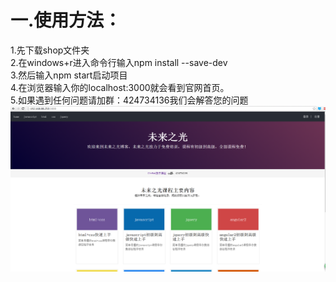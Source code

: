 一.使用方法：
===================
  1.先下载shop文件夹<br>
  2.在windows+r进入命令行输入npm install --save-dev<br>
  3.然后输入npm start启动项目<br>
  4.在浏览器输入你的localhost:3000就会看到官网首页。<br>
  5.如果遇到任何问题请加群：424734136我们会解答您的问题<br>
 ![未来之光首页展示](ltsindex.png)
